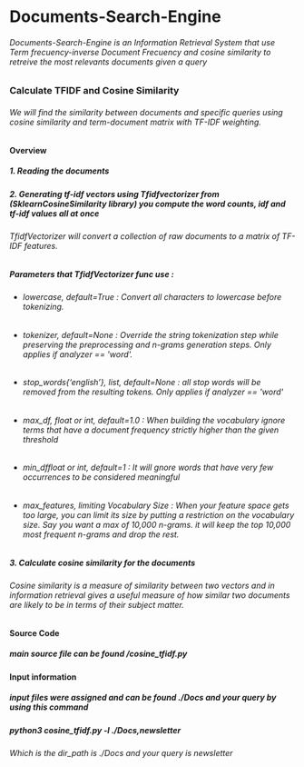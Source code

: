 <h1>Documents-Search-Engine</h1>
<h6>Documents-Search-Engine is an Information Retrieval System that use Term frecuency-inverse Document Frecuency and cosine similarity to retreive the most relevants documents given a query</h6>

<h3>Calculate TFIDF and Cosine Similarity</h3>

<h6>We will find the similarity between documents and specific queries using cosine similarity and term-document matrix with TF-IDF weighting.</h6>
<h4>Overview</h4>
<h5>1. Reading the documents</h5>
<h5>2. Generating tf-idf vectors using Tfidfvectorizer from (SklearnCosineSimilarity library) you compute the word counts, idf and tf-idf values all at once</h5>
<h6>TfidfVectorizer will convert a collection of raw documents to a matrix of TF-IDF features.</h6>
<h5>Parameters that TfidfVectorizer func use :</h5>

<ul>
    <li><h6> lowercase, default=True :
    Convert all characters to lowercase before tokenizing.</h6>
   </li>
    <li><h6> tokenizer, default=None :
    Override the string tokenization step while preserving the preprocessing and n-grams generation steps.
    Only applies if analyzer == 'word'.</h6>
   </li>
    <li> <h6>stop_words{‘english’}, list, default=None :
    all stop words will be removed from the resulting tokens. Only applies if analyzer == 'word'</h6>
   </li>
    <li> <h6>max_df, float or int, default=1.0 :
    When building the vocabulary ignore terms that have a document frequency strictly higher than the given           threshold</h6>
    </li>
    <li> <h6>min_dffloat or int, default=1 :
    It will gnore words that have very few occurrences to be considered meaningful</h6>
   </li>
    <li> <h6>max_features, limiting Vocabulary Size :
     When your feature space gets too large, you can limit its size by putting a restriction on the vocabulary          size. Say you want a max of 10,000 n-grams. it will keep the top 10,000 most frequent n-grams and      drop the rest.</h6>
   </li>  
</ul>

    
<h5>3. Calculate cosine similarity for the documents</h5>
<h6>Cosine similarity is a measure of similarity between two vectors and in information retrieval gives a useful measure of how similar two documents are likely to be in terms of their subject matter.</h6>

<h4>Source Code</h4>
<h5>main source file can be found /cosine_tfidf.py </h5>

<h4>Input information</h4>
<h5> input files were assigned and can be found ./Docs and your query by using this command</h5>
<h5> python3 cosine_tfidf.py -l ./Docs,newsletter </h5>
<h6> Which is the dir_path is ./Docs and your query is newsletter </h6>


  
    
    
 
